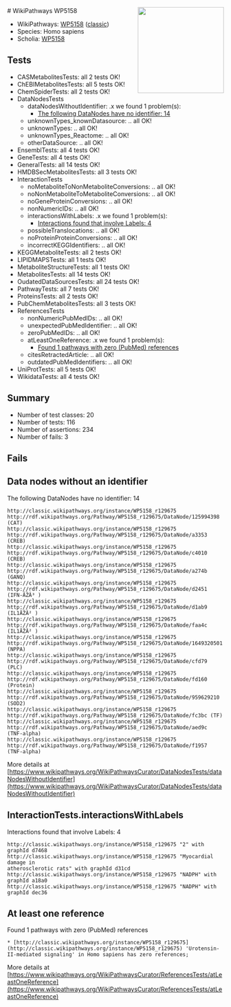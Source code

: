 <img style="float: right; width: 200px" src="https://upload.wikimedia.org/wikipedia/commons/thumb/8/83/Wplogo_with_text_500.png/640px-Wplogo_with_text_500.png" />
# WikiPathways WP5158

* WikiPathways: [WP5158](https://wikipathways.org/pathways/WP5158) ([classic](https://classic.wikipathways.org/instance/WP5158))
* Species: Homo sapiens
* Scholia: [WP5158](https://scholia.toolforge.org/wikipathways/WP5158)
## Tests
* CASMetabolitesTests: all 2 tests OK!
* ChEBIMetabolitesTests: all 5 tests OK!
* ChemSpiderTests: all 2 tests OK!
* DataNodesTests
    * dataNodesWithoutIdentifier: .x we found 1 problem(s):
        * [The following DataNodes have no identifier: 14](#8792c494)
    * unknownTypes_knownDatasource: .. all OK!
    * unknownTypes: .. all OK!
    * unknownTypes_Reactome: .. all OK!
    * otherDataSource: .. all OK!
* EnsemblTests: all 4 tests OK!
* GeneTests: all 4 tests OK!
* GeneralTests: all 14 tests OK!
* HMDBSecMetabolitesTests: all 3 tests OK!
* InteractionTests
    * noMetaboliteToNonMetaboliteConversions: .. all OK!
    * noNonMetaboliteToMetaboliteConversions: .. all OK!
    * noGeneProteinConversions: .. all OK!
    * nonNumericIDs: .. all OK!
    * interactionsWithLabels: .x we found 1 problem(s):
        * [Interactions found that involve Labels: 4](#630d267b)
    * possibleTranslocations: .. all OK!
    * noProteinProteinConversions: .. all OK!
    * incorrectKEGGIdentifiers: .. all OK!
* KEGGMetaboliteTests: all 2 tests OK!
* LIPIDMAPSTests: all 1 tests OK!
* MetaboliteStructureTests: all 1 tests OK!
* MetabolitesTests: all 14 tests OK!
* OudatedDataSourcesTests: all 24 tests OK!
* PathwayTests: all 7 tests OK!
* ProteinsTests: all 2 tests OK!
* PubChemMetabolitesTests: all 3 tests OK!
* ReferencesTests
    * nonNumericPubMedIDs: .. all OK!
    * unexpectedPubMedIdentifier: .. all OK!
    * zeroPubMedIDs: .. all OK!
    * atLeastOneReference: .x we found 1 problem(s):
        * [Found 1 pathways with zero (PubMed) references](#d0a459f0)
    * citesRetractedArticle: .. all OK!
    * outdatedPubMedIdentifiers: .. all OK!
* UniProtTests: all 5 tests OK!
* WikidataTests: all 4 tests OK!


## Summary

* Number of test classes: 20
* Number of tests: 116
* Number of assertions: 234
* Number of fails: 3

## Fails

<a name="8792c494" />

## Data nodes without an identifier

The following DataNodes have no identifier: 14
```
http://classic.wikipathways.org/instance/WP5158_r129675 http://rdf.wikipathways.org/Pathway/WP5158_r129675/DataNode/125994398 (CAT)
http://classic.wikipathways.org/instance/WP5158_r129675 http://rdf.wikipathways.org/Pathway/WP5158_r129675/DataNode/a3353 (CREB)
http://classic.wikipathways.org/instance/WP5158_r129675 http://rdf.wikipathways.org/Pathway/WP5158_r129675/DataNode/c4010 (CREB)
http://classic.wikipathways.org/instance/WP5158_r129675 http://rdf.wikipathways.org/Pathway/WP5158_r129675/DataNode/a274b (GANQ)
http://classic.wikipathways.org/instance/WP5158_r129675 http://rdf.wikipathways.org/Pathway/WP5158_r129675/DataNode/d2451 (IFN-ÃŽÂ³ )
http://classic.wikipathways.org/instance/WP5158_r129675 http://rdf.wikipathways.org/Pathway/WP5158_r129675/DataNode/d1ab9 (IL1ÃŽÂ² )
http://classic.wikipathways.org/instance/WP5158_r129675 http://rdf.wikipathways.org/Pathway/WP5158_r129675/DataNode/faa4c (IL1ÃŽÂ² )
http://classic.wikipathways.org/instance/WP5158_r129675 http://rdf.wikipathways.org/Pathway/WP5158_r129675/DataNode/1649320501 (NPPA)
http://classic.wikipathways.org/instance/WP5158_r129675 http://rdf.wikipathways.org/Pathway/WP5158_r129675/DataNode/cfd79 (PLC)
http://classic.wikipathways.org/instance/WP5158_r129675 http://rdf.wikipathways.org/Pathway/WP5158_r129675/DataNode/fd160 (Protein)
http://classic.wikipathways.org/instance/WP5158_r129675 http://rdf.wikipathways.org/Pathway/WP5158_r129675/DataNode/959629210 (SOD2)
http://classic.wikipathways.org/instance/WP5158_r129675 http://rdf.wikipathways.org/Pathway/WP5158_r129675/DataNode/fc3bc (TF)
http://classic.wikipathways.org/instance/WP5158_r129675 http://rdf.wikipathways.org/Pathway/WP5158_r129675/DataNode/aed9c (TNF-alpha)
http://classic.wikipathways.org/instance/WP5158_r129675 http://rdf.wikipathways.org/Pathway/WP5158_r129675/DataNode/f1957 (TNF-alpha)
```

More details at [https://www.wikipathways.org/WikiPathwaysCurator/DataNodesTests/dataNodesWithoutIdentifier](https://www.wikipathways.org/WikiPathwaysCurator/DataNodesTests/dataNodesWithoutIdentifier)

<a name="630d267b" />

## InteractionTests.interactionsWithLabels

Interactions found that involve Labels: 4
```
http://classic.wikipathways.org/instance/WP5158_r129675 "2" with graphId d7468
http://classic.wikipathways.org/instance/WP5158_r129675 "Myocardial damage in 
atherosclerotic rats" with graphId d31cd
http://classic.wikipathways.org/instance/WP5158_r129675 "NADPH" with graphId a18a0
http://classic.wikipathways.org/instance/WP5158_r129675 "NADPH" with graphId dec36
```

<a name="d0a459f0" />

## At least one reference

Found 1 pathways with zero (PubMed) references
```
* [http://classic.wikipathways.org/instance/WP5158_r129675](http://classic.wikipathways.org/instance/WP5158_r129675) 'Urotensin-II-mediated signaling' in Homo sapiens has zero references; 
```

More details at [https://www.wikipathways.org/WikiPathwaysCurator/ReferencesTests/atLeastOneReference](https://www.wikipathways.org/WikiPathwaysCurator/ReferencesTests/atLeastOneReference)

